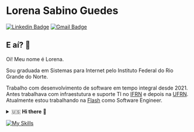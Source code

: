 # Lorena Sabino Guedes 

[![Linkedin Badge](https://img.shields.io/badge/-Lorena%20Guedes-0072b1?style=flat&logo=Linkedin&logoColor=white&link=https://www.linkedin.com/in/lorenasguedes)](https://www.linkedin.com/in/lorenasguedes/)
[![Gmail Badge](https://img.shields.io/badge/-lorenasg1@gmail.com-c14438?style=flat&logo=Gmail&logoColor=white&link=mailto:lorenasg1@gmail.com)](mailto:lorenasg1@gmail.com) 

## E aí? 🤙

Oi! Meu nome é Lorena.

Sou graduada em Sistemas para Internet pelo Instituto Federal do Rio Grande do Norte.

Trabalho com desenvolvimento de software em tempo integral desde 2021. Antes trabalhava com infraestutura e suporte TI no <a href="https://portal.ifrn.edu.br/">IFRN</a> e depois na <a href="https://www.ufrn.br/">UFRN</a>. Atualmente estou trabalhando na <a href="https://flashapp.com.br">Flash</a> como Software Engineer.

<details close>
  <summary>🇺🇸  <b>Hi there</b> 👋</summary>
  
  Hi! My name is Lorena.
  
  I have a degree in Systems for Internet from the Federal Institute of Rio Grande do Norte.
  I have been working full-time in software development since 2021. Before that, I worked as an IT Technician for <a href="https://portal.ifrn.edu.br/">IFRN</a> and later <a href="https://www.ufrn.br/">UFRN</a>. Currently, I'm working at <a href="https://flashapp.com.br">Flash</a> as a Software Engineer.
</details>

[![My Skills](https://skillicons.dev/icons?i=js,ts,react,nextjs,svelte,nodejs,nestjs,aws,vercel,docker,git,github)](https://skillicons.dev)




